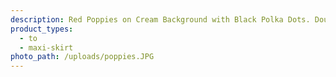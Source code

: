 ```yaml
---
description: Red Poppies on Cream Background with Black Polka Dots. Double Brushed Poly.
product_types:
  - to
  - maxi-skirt
photo_path: /uploads/poppies.JPG
---
```

